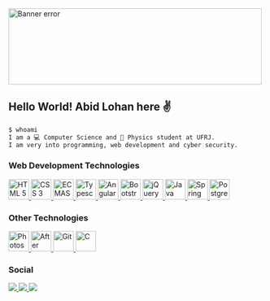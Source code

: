 <img src="https://c.tenor.com/HQuBivfl9Z0AAAAC/error-glitch.gif" alt="Banner error" height="150px" width="498px" style="object-fit:cover;">

<h2>Hello World! Abid Lohan here ✌️</h2>

```bash
$ whoami 
I am a 💻 Computer Science and 🌠 Physics student at UFRJ. 
I am very into programming, web development and cyber security.
```

### Web Development Technologies
<div style="display: inline_block">
 <a href="#">
  <img src="https://cdn.jsdelivr.net/gh/devicons/devicon/icons/html5/html5-plain.svg" alt="HTML 5" width="40px">
  <img src="https://cdn.jsdelivr.net/gh/devicons/devicon/icons/css3/css3-plain.svg" alt="CSS 3" width="40px">
  <img src="https://cdn.jsdelivr.net/gh/devicons/devicon/icons/javascript/javascript-plain.svg" alt="ECMAScript" width="40px">
  <img src="https://cdn.jsdelivr.net/gh/devicons/devicon/icons/typescript/typescript-plain.svg" alt="Typescript" width="40px">
  <img src="https://cdn.jsdelivr.net/gh/devicons/devicon/icons/angularjs/angularjs-plain.svg" alt="Angular" width="40px">
  <img src="https://cdn.jsdelivr.net/gh/devicons/devicon/icons/bootstrap/bootstrap-plain.svg" alt="Bootstrap" width="40px">
  <img src="https://cdn.jsdelivr.net/gh/devicons/devicon/icons/jquery/jquery-plain.svg" alt="jQuery" width="40px">
  <img src="https://cdn.jsdelivr.net/gh/devicons/devicon/icons/java/java-plain.svg" alt="Java" width="40px">
  <img src="https://cdn.jsdelivr.net/gh/devicons/devicon/icons/spring/spring-original.svg" alt="Spring" width="40px">
  <img src="https://cdn.jsdelivr.net/gh/devicons/devicon/icons/postgresql/postgresql-plain.svg" alt="PostgreSQL" width="40px">
 </a>
</div>

### Other Technologies
<div style="display: inline_block">
 <a href="#">
  <img src="https://cdn.jsdelivr.net/gh/devicons/devicon/icons/photoshop/photoshop-plain.svg" alt="Photoshop" width="40px">
  <img src="https://cdn.jsdelivr.net/gh/devicons/devicon/icons/aftereffects/aftereffects-plain.svg" alt="After Effects" width="40px">
  <img src="https://cdn.jsdelivr.net/gh/devicons/devicon/icons/git/git-plain.svg" alt="Git" width="40px">
  <img src="https://cdn.jsdelivr.net/gh/devicons/devicon/icons/c/c-plain.svg" alt="C" width="40px">
 </a>
</div>
 
### Social
<div style="display: inline_block">
  <a href="https://www.linkedin.com/in/abid-lohan-457381215/" target="_blank">
   <img src="https://img.shields.io/badge/linkedin-%230077B5.svg?style=for-the-badge&logo=linkedin&logoColor=white">
  </a>
  <a href="https://codepen.io/abid-lohan" target="_blank">
   <img src="https://img.shields.io/badge/Codepen-000000?style=for-the-badge&logo=codepen&logoColor=white">
  </a>
  <a href="#">
   <img src="https://img.shields.io/badge/Abid%20Lohan%233574-%237289DA.svg?style=for-the-badge&logo=discord&logoColor=white">
  </a>
</div>

<!--
Insert currently studying here
-->


<!-- <img height="180em" src="https://github-readme-stats.vercel.app/api?username=abid-lohan&show_icons=true&theme=gruvbox&include_all_commits=true&count_private=true"/>
<img height="180em" src="https://github-readme-stats.vercel.app/api/top-langs/?username=abid-lohan&layout=compact&langs_count=7&theme=gruvbox"/> -->
